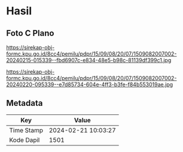 # Hasil

## Foto C Plano

https://sirekap-obj-formc.kpu.go.id/8cc4/pemilu/pdpr/15/09/08/20/07/1509082007002-20240215-015339--fbd6907c-e834-48e5-b98c-81139df399c1.jpg

https://sirekap-obj-formc.kpu.go.id/8cc4/pemilu/pdpr/15/09/08/20/07/1509082007002-20240220-095339--e7d85734-604e-4ff3-b3fe-f84b553019ae.jpg


## Metadata

| Key        | Value               |
| ---------- | ------------------- |
| Time Stamp | 2024-02-21 10:03:27 |
| Kode Dapil | 1501                |



